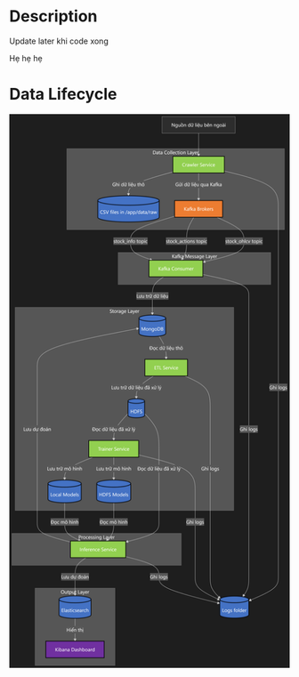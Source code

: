 # Description

Update later khi code xong

Hẹ hẹ hẹ


# Data Lifecycle
![data lifecycle](/public/image.png "data lifecycle")